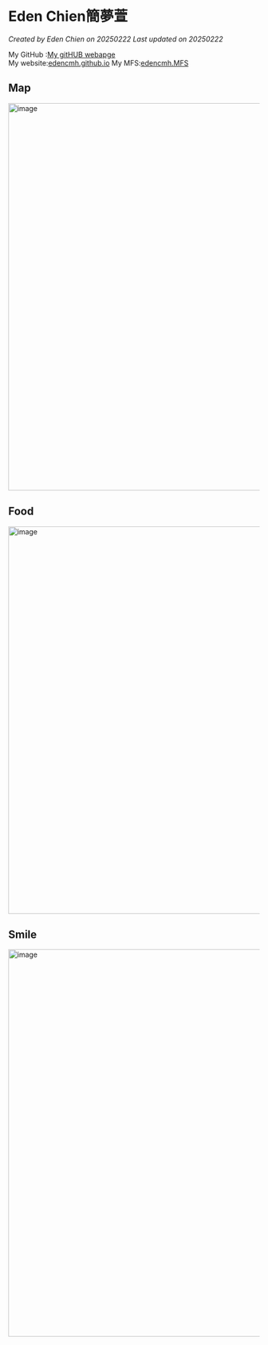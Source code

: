 # Eden Chien簡夢萱

*Created by Eden Chien on 20250222 Last updated on 20250222*

My GitHub :[My gitHUB webapge](https://github.com/edencmh)   
My website:[edencmh.github.io](https://edencmh.github.io/)
My MFS:[edencmh.MFS](https://edencmh.github.io/MFS.html)


## Map
<img width="776" alt="image" src="https://github.com/user-attachments/assets/67f1f81c-bb3b-4249-8170-218cebd3febd" />





## Food
<img width="776" alt="image" src="https://github.com/user-attachments/assets/1da8497b-32e5-4fd4-a3ab-eecb37303345" />



## Smile
<img width="776" alt="image" src="https://github.com/user-attachments/assets/102fb787-c2c6-46e2-9478-de438f6d4476" />


